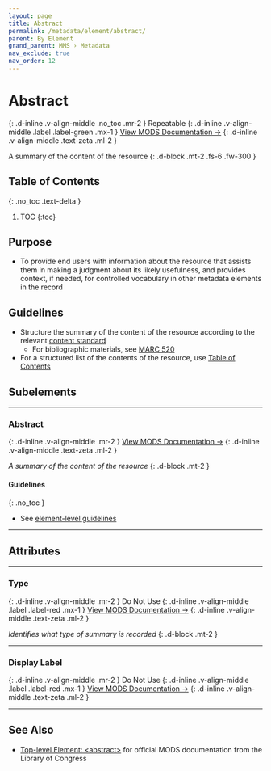 ```yaml
---
layout: page
title: Abstract
permalink: /metadata/element/abstract/
parent: By Element
grand_parent: MMS › Metadata
nav_exclude: true
nav_order: 12
---
```


# Abstract
{: .d-inline .v-align-middle .no_toc .mr-2 }
Repeatable
{: .d-inline .v-align-middle .label .label-green .mx-1 }
[View MODS Documentation →](https://www.loc.gov/standards/mods/userguide/abstract.html)
{: .d-inline .v-align-middle .text-zeta .ml-2 }

A summary of the content of the resource
{: .d-block .mt-2 .fs-6 .fw-300 }

## Table of Contents
{: .no_toc .text-delta }

1. TOC
{:toc}

## Purpose
- To provide end users with information about the resource that assists them in making a judgment about its likely usefulness, and provides context, if needed, for controlled vocabulary in other metadata elements in the record

## Guidelines
- Structure the summary of the content of the resource according to the relevant [content standard](/metadata-documentation/metadata/guidelines/#content-standards)
    - For bibliographic materials, see [MARC 520](https://www.oclc.org/bibformats/en/5xx/520.html)
- For a structured list of the contents of the resource, use [Table of Contents](/metadata-documentation/metadata/element/table-of-contents/)

## Subelements

---

### Abstract
{: .d-inline .v-align-middle .mr-2 }
[View MODS Documentation →](https://www.loc.gov/standards/mods/userguide/abstract.html)
{: .d-inline .v-align-middle .text-zeta .ml-2 }

_A summary of the content of the resource_
{: .d-block .mt-2 }

#### Guidelines
{: .no_toc }
- See [element-level guidelines](#guidelines)

---

## Attributes

---

### Type
{: .d-inline .v-align-middle .mr-2 }
Do Not Use
{: .d-inline .v-align-middle .label .label-red .mx-1 }
[View MODS Documentation →](https://www.loc.gov/standards/mods/userguide/abstract.html#type)
{: .d-inline .v-align-middle .text-zeta .ml-2 }

_Identifies what type of summary is recorded_
{: .d-block .mt-2 }

---

### Display Label
{: .d-inline .v-align-middle .mr-2 }
Do Not Use
{: .d-inline .v-align-middle .label .label-red .mx-1 }
[View MODS Documentation →](https://www.loc.gov/standards/mods/userguide/attributes.html#displayLabel)
{: .d-inline .v-align-middle .text-zeta .ml-2 }

---

## See Also
- [Top-level Element: &lt;abstract&gt;](https://www.loc.gov/standards/mods/userguide/abstract.html) for official MODS documentation from the Library of Congress
